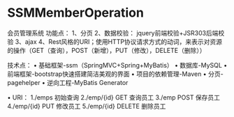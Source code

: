 # SSMMemberOperation
会员管理系统
功能点：
 1、分页
 2、数据校验： jquery前端校验+JSR303后端校验
 3、ajax
 4、Rest风格的URI；使用HTTP协议请求方式的动词，来表示对资源的操作（GET（查询），POST（新增），PUT（修改），DELETE（删除））

技术点：
• 基础框架-ssm（SpringMVC+Spring+MyBatis）
• 数据库-MySQL
• 前端框架-bootstrap快速搭建简洁美观的界面
• 项目的依赖管理-Maven
• 分页-pagehelper
• 逆向工程-MyBatis Generator

• URI：
1./emps  初始查询
2./emp/{id} GET 查询员工
3./emp POST 保存员工
4./emp/{id} PUT 修改员工
5./emp/{id} DELETE 删除员工
